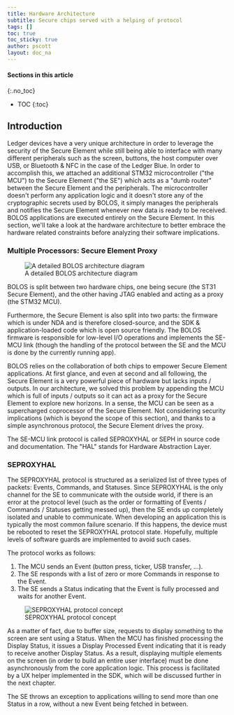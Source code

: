 ```yaml
---
title: Hardware Architecture
subtitle: Secure chips served with a helping of protocol
tags: []
toc: true
toc_sticky: true
author: pscott
layout: doc_na
---
```


#### Sections in this article
{:.no_toc}
* TOC
{:toc}

## Introduction

Ledger devices have a very unique architecture in order to leverage the security of the Secure Element while still being able to interface with many different peripherals such as the screen, buttons, the host computer over USB, or Bluetooth & NFC in the case of the Ledger Blue. In order to accomplish this, we attached an additional STM32 microcontroller ("the MCU") to the Secure Element ("the SE") which acts as a "dumb router" between the Secure Element and the peripherals. The microcontroller doesn't perform any application logic and it doesn't store any of the cryptographic secrets used by BOLOS, it simply manages the peripherals and notifies the Secure Element whenever new data is ready to be received. BOLOS applications are executed entirely on the Secure Element. In this section, we'll take a look at the hardware architecture to better embrace the hardware related constraints before analyzing their software implications.

### Multiple Processors: Secure Element Proxy

<!-- ------------- Image ------------- -->
<!-- --------------------------------- -->
<figure>
<img src="../images/bolos_architecture.png" class="align-center" alt="A detailed BOLOS architecture diagram" /><figcaption aria-hidden="true">A detailed BOLOS architecture diagram</figcaption>
</figure>

BOLOS is split between two hardware chips, one being secure (the ST31 Secure Element), and the other having JTAG enabled and acting as a proxy (the STM32 MCU).

Furthermore, the Secure Element is also split into two parts: the firmware which is under NDA and is therefore closed-source, and the SDK & application-loaded code which is open source friendly. The BOLOS firmware is responsible for low-level I/O operations and implements the SE-MCU link (though the handling of the protocol between the SE and the MCU is done by the currently running app).

BOLOS relies on the collaboration of both chips to empower Secure Element applications. At first glance, and even at second and all following, the Secure Element is a very powerful piece of hardware but lacks inputs / outputs. In our architecture, we solved this problem by appending the MCU which is full of inputs / outputs so it can act as a proxy for the Secure Element to explore new horizons. In a sense, the MCU can be seen as a supercharged coprocessor of the Secure Element. Not considering security implications (which is beyond the scope of this section), and thanks to a simple asynchronous protocol, the Secure Element drives the proxy.

The SE-MCU link protocol is called SEPROXYHAL or SEPH in source code and documentation. The "HAL" stands for Hardware Abstraction Layer.

### SEPROXYHAL

The SEPROXYHAL protocol is structured as a serialized list of three types of packets: Events, Commands, and Statuses. Since SEPROXYHAL is the only channel for the SE to communicate with the outside world, if there is an error at the protocol level (such as the order or formatting of Events / Commands / Statuses getting messed up), then the SE ends up completely isolated and unable to communicate. When developing an application this is typically the most common failure scenario. If this happens, the device must be rebooted to reset the SEPROXYHAL protocol state. Hopefully, multiple levels of software guards are implemented to avoid such cases.

The protocol works as follows:

1.  The MCU sends an Event (button press, ticker, USB transfer, ...).
2.  The SE responds with a list of zero or more Commands in response to the Event.
3.  The SE sends a Status indicating that the Event is fully processed
and waits for another Event.

<!-- ------------- Image ------------- -->
<!-- --------------------------------- -->
<figure>
<img src="../images/seproxyhal.png" class="align-center" alt="SEPROXYHAL protocol concept" /><figcaption aria-hidden="true">SEPROXYHAL protocol concept</figcaption>
</figure>

As a matter of fact, due to buffer size, requests to display something to the screen are sent using a Status. When the MCU has finished processing the Display Status, it issues a Display Processed Event indicating that it is ready to receive another Display Status. As a result, displaying multiple elements on the screen (in order to build an entire user interface) must be done asynchronously from the core application logic. This process is facilitated by a UX helper implemented in the SDK, which will be discussed further in the next chapter.

The SE throws an exception to applications willing to send more than one Status in a row, without a new Event being fetched in between.


